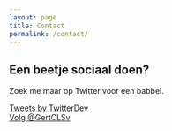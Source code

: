 ```yaml
---
layout: page
title: Contact
permalink: /contact/
---
```

<article class="post">
  <h1>Een beetje sociaal doen?</h1>
<p>Zoek me maar op Twitter voor een babbel.
</p>
  <a class="twitter-timeline" href="https://twitter.com/gertcls?ref_src=twsrc%5Etfw">Tweets by TwitterDev</a> <script async src="https://platform.twitter.com/widgets.js" charset="utf-8"></script> 
  <br>
<a href="https://twitter.com/gertcls?ref_src=twsrc%5Etfw" class="twitter-follow-button" data-size="large" data-show-count="false">Volg @GertCLSv</a><script async src="https://platform.twitter.com/widgets.js" charset="utf-8"></script>
</article>


